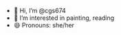 - 👋 Hi, I’m @cgs674
- 👀 I’m interested in painting, reading
- 😄 Pronouns: she/her

<!---
cgs674/cgs674 is a ✨ special ✨ repository because its `README.md` (this file) appears on your GitHub profile.
You can click the Preview link to take a look at your changes.
--->

